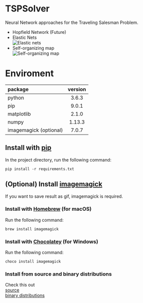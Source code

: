 # TSPSolver
Neural Network approaches for the Traveling Salesman Problem.
- Hopfield Network (Future)  
- Elastic Nets  
![Elastic nets](https://github.com/ishidur/TSPSolver/blob/develop/results/djibouti/elastic_nets/animation.gif)
- Self-organizing map  
![Self-organizing map](https://github.com/ishidur/TSPSolver/blob/develop/results/djibouti/self_organizing_map/animation.gif)

# Enviroment
|package|version|
|:--|:--:|
|python|3.6.3|
|pip|9.0.1|
|matplotlib|2.1.0|
|numpy|1.13.3|
|imagemagick (optional)|7.0.7|
  
## Install with [pip](https://pip.pypa.io/en/stable/)  
In the project directory, run the following command:  
```
pip install -r requirements.txt
```  

## (Optional) Install [imagemagick](https://www.imagemagick.org/script/index.php)  
If you want to save result as gif, imagemagick is required.  
### Install with [Homebrew](https://brew.sh/index.html) (for macOS)  
Run the following command: 
```
brew install imagemagick
```
### Install with [Chocolatey](https://chocolatey.org/about) (for Windows)  
Run the following command: 
```
choco install imagemagick
```
### Install from source and binary distributions    
Check this out  
[source](https://www.imagemagick.org/script/install-source.php)  
[binary distributions](https://www.imagemagick.org/script/download.php)
